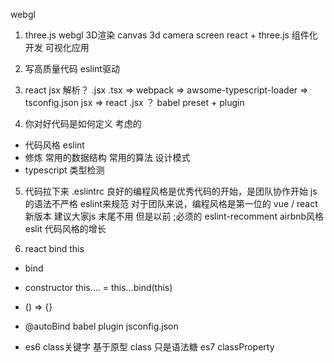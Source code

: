 webgl 


1. three.js  webgl 3D渲染 canvas 3d
  camera  screen
  react + three.js  组件化开发  可视化应用

2. 写高质量代码  eslint驱动
3. react jsx  解析？ .jsx   .tsx => webpack => awsome-typescript-loader => tsconfig.json jsx => react
  .jsx ？ babel  preset + plugin 
4. 你对好代码是如何定义 考虑的
  - 代码风格 eslint
  - 修炼
    常用的数据结构
    常用的算法
    设计模式
  - typescript
    类型检测
5. 代码拉下来 .eslintrc
  良好的编程风格是优秀代码的开始，是团队协作开始
  js 的语法不严格  eslint来规范
  对于团队来说，编程风格是第一位的
  vue / react 新版本 建议大家js 末尾不用
  但是以前 ;必须的  eslint-recomment airbnb风格
  eslit 代码风格的增长

6. react bind this
  - bind
  - constructor   this.... = this...bind(this)
  - () => {}  
  - @autoBind   babel  plugin  jsconfig.json

- es6 class关键字  基于原型 class 只是语法糖
  es7 classProperty

